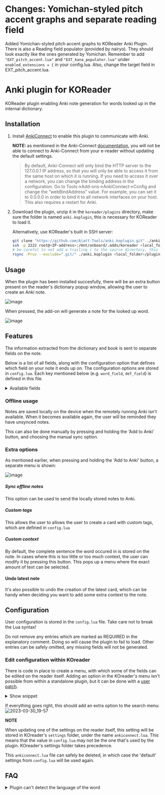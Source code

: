 # Changes: Yomichan-styled pitch accent graphs and separate reading field

Added Yomichan-styled pitch accent graphs to KOReader Anki Plugin. There is also a Reading field populator (provided by nairyo). They should look exactly like the ones generated by Yomichan. Remember to add ```"EXT_pitch_accent.lua"``` and ```"EXT_kana_populator.lua"``` under ```enabled_extensions = {``` in your config.lua. Also, change the target field in EXT_pitch_accent.lua.

# Anki plugin for KOReader

KOReader plugin enabling Anki note generation for words looked up in the internal dictionary.

## Installation

1) Install [AnkiConnect](https://ankiweb.net/shared/info/2055492159) to enable this plugin to communicate with Anki.

   **NOTE:** as mentioned in the Anki-Connect [documentation](https://foosoft.net/projects/anki-connect/), you will not be able to connect to Anki-Connect from your e-reader without updating the default settings.

   > By default, Anki-Connect will only bind the HTTP server to the 127.0.0.1 IP address, so that you will only be able to access it from the same host on which it is running.
   > If you need to access it over a network, you can change the binding address in the configuration.
   > Go to Tools->Add-ons->AnkiConnect->Config and change the “webBindAddress” value.
   > For example, you can set it to 0.0.0.0 in order to bind it to all network interfaces on your host. This also requires a restart for Anki.

2) Download the plugin, unzip it in the `koreader/plugins` directory, make sure the folder is named `anki.koplugin`, this is necessary for KOReader to load it.

   Alternatively, use KOReader's built in SSH server:

   ```sh
   git clone "https://github.com/Ajatt-Tools/anki.koplugin.git" ./anki.koplugin
   ssh -p 2222 root@<IP-address>:/mnt/onboard/.adds/koreader <local_folder>
   # be careful to not add a trailing / to the source directory, this creates the folder on your device
   rsync -Pruv --exclude=".git/" ./anki.koplugin <local_folder>/plugins/
   ```

## Usage

When the plugin has been installed succesfully, there will be an extra button present on the reader's dictionary popup window, allowing the user to create an Anki note.


![image](https://user-images.githubusercontent.com/34285115/228915515-b6d3eef6-d9e3-4899-9922-db040a29f2b3.png)

When pressed, the add-on will generate a note for the looked up word.

![image](https://github.com/Ajatt-Tools/anki.koplugin/assets/34285115/641bbb46-d23f-488f-9c1a-72c2e9db4125)

## Features
The information extracted from the dictionary and book is sent to separate fields on the note.

Below is a list of all fields, along with the configuration option that defines which field on your note it ends up on.
The configuration options are stored in `config.lua`. Each key mentioned below (e.g. `word_field`, `def_field`) is defined in this file.

<details>
  <summary>Available fields</summary>
  
  #### Selected word (`word_field`)
  The word selected in the book.
  #### Sentence context (`context_field`)
  The full sentence that the word occured in, extracted from the book.
  
  The exact context stored can be modified by pressing and holding the 'Add to Anki' button, and choosing the 'custom context' entry on the menu that pops up.
  
  #### Dictionary definition (`def_field`)
  The dictionary entry that was selected when pressing the button.
  #### Audio (`audio_field`)
  The plugin will query Forvo to get audio for the lookupword. The language used is determined by the dictionary's language, or by the book's language as fallback.
  #### Metadata (`meta_field`)
  Some information about the book: author, title and page number.
  
  This info is retrieved from the EPUB's metadata, or by parsing the filename with a Lua pattern (`"^%[([^%]]-)%]_(.-)_%[([^%]]-)%]%.[^%.]+"`)
  
  The pattern expects filenames with the following format: `[Author]_Title_[extra_info].epub`. The extension can be anything.
</details>

### Offline usage
Notes are saved locally on the device when the remotely running Anki isn't available. When it becomes available again, the user will be reminded they have unsynced notes. 

This can also be done manually by pressing and holding the 'Add to Anki' button, and choosing the manual sync option.

### Extra options

As mentioned earlier, when pressing and holding the 'Add to Anki' button, a separate menu is shown:

![image](https://github.com/Ajatt-Tools/anki.koplugin/assets/34285115/932df377-c9fe-4083-8964-8536780b2920)

##### Sync offline notes
This option can be used to send the locally stored notes to Anki.
##### Custom tags
This allows the user to allows the user to create a card with custom tags, which are defined in `config.lua`
##### Custom context
By default, the complete sentence the word occured in is stored on the note. In cases where this is too little or too much context, the user can modify it by pressing this button. This pops up a menu where the exact amount of text can be selected.
#### Undo latest note
It's also possible to undo the creation of the latest card, which can be handy when deciding you want to add some extra context to the note.

## Configuration

User configuration is stored in the `config.lua` file. Take care not to break the Lua syntax!

Do not remove any entries which are marked as REQUIRED in the explanatory comment. Doing so will cause the plugin to fail to load.
Other entries can be safely omitted, any missing fields will not be generated.

### Edit configuration within KOreader
There is code in place to create a menu, with which some of the fields can be edited on the reader itself. Adding an option in the KOreader's menu isn't possible from within a standalone plugin, but it can be done with a [user patch](https://github.com/koreader/koreader/wiki/User-patches).

<details>
  <summary>Show snippet</summary>
  Save the code snippet below in a file with the name `2-anki-menu-patch.lua`. This file should be stored in `koreader/patches`.
  
  ```lua
  local FileManagerMenuOrder = require("ui/elements/filemanager_menu_order")
  local ReaderMenuOrder = require("ui/elements/reader_menu_order")
  
  table.insert(FileManagerMenuOrder.search, 5, "anki_settings")
  table.insert(ReaderMenuOrder.search, 5, "anki_settings")
  ```
    
</details>


If everything goes right, this should add an extra option to the search menu:
![2023-03-30_19-57](https://user-images.githubusercontent.com/34285115/228923486-bc6f87ec-f65a-4789-bcb5-e053ba36aa5c.png)

**NOTE**

When updating one of the settings on the reader itself, this setting will be stored in KOreader's `settings` folder, under the name `ankiconnect.lua`.
This means that the value in `config.lua` may not be the one that's used by the plugin. KOreader's settings folder takes precedence.

This `ankiconnect.lua` file can safely be deleted, in which case the 'default' settings from `config.lua` will be used again.


## FAQ

<details>
  <summary>Plugin can't detect the language of the word</summary> 
  When the user has defined a value for the `audio_field` in the config, the plugin needs to know the language of the word you looked up, so it can look for the correct audio file.


  It looks for this language in 2 places
  - Stardict's `.ifo` file
  
    Each dictionary installed has its own folder consisting of, among other files, an `.ifo` file with some info about this dictionary, looking something like this:
    ```
    StarDict's dict ifo file
    version=2.4.2
    wordcount=18244
    idxfilesize=405703
    bookname=Dutch-English dictionary
    date=2009.01.30
    sametypesequence=x
    description=Copyright: Converted by swaj under GNU Public License; Version: 1.1
    ```
    In this case (Dutch-English), add the following line: `ifo_lang=nl-en` (just `ifo_lang=nl` would work too).
  
    This field is parsed by KOReader, and used by this plugin when available. This should already be present for dictionaries downloaded internally.
  
  - the language of the document
  
    In some documents, like `.epub` files, it is possible to define the language of the text with it. When this info is available, the plugin will use it.
  
    KOReader also allows you to edit a document's metadata manually, by opening the top menu > Hamburger menu > Book information > Tap and hold "Language" > Set custom.
  
    The expected format of this language is, like above, the ISO2 code. For example, to specify French, fill in 'fr'
  
  If you don't care about having audio, you can leave the `audio_field` blank. This will cause this step to be skipped completely.
    
</details>
